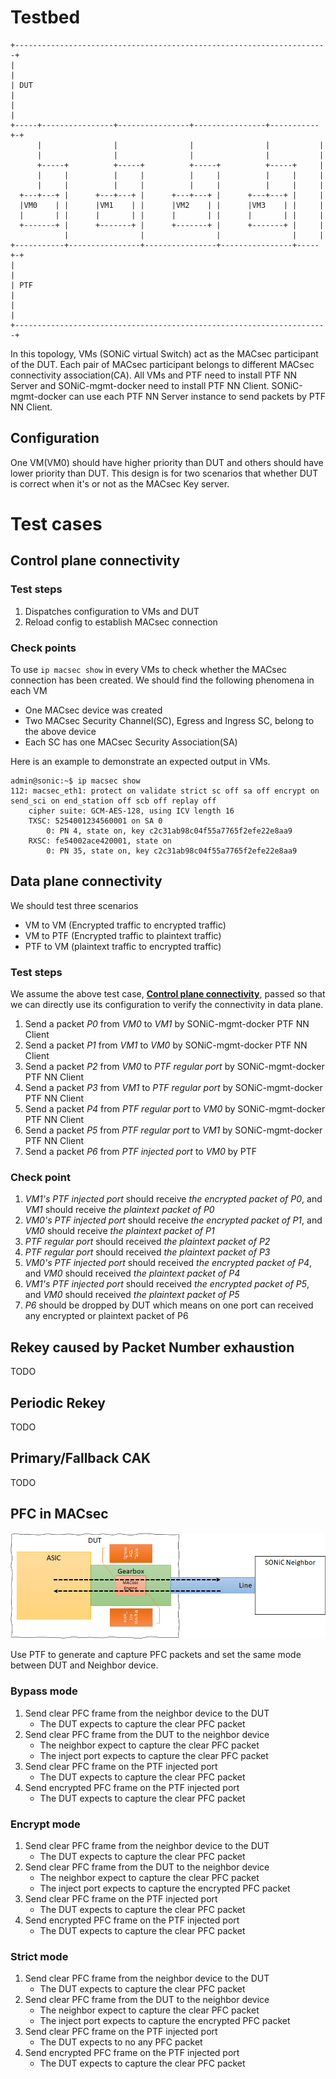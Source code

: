 # Testbed

```
+----------------------------------------------------------------------+
|                                                                      |
| DUT                                                                  |
|                                                                      |
+-----+----------------+----------------+----------------+-----------+-+
      |                |                |                |           |
      |                |                |                |           |
      +-----+          +-----+          +-----+          +-----+     |
      |     |          |     |          |     |          |     |     |
      |     |          |     |          |     |          |     |     |
  +---+---+ |      +---+---+ |      +---+---+ |      +---+---+ |     |
  |VM0    | |      |VM1    | |      |VM2    | |      |VM3    | |     |
  |       | |      |       | |      |       | |      |       | |     |
  +-------+ |      +-------+ |      +-------+ |      +-------+ |     |
            |                |                |                |     |
+-----------+----------------+----------------+----------------+-----+-+
|                                                                      |
| PTF                                                                  |
|                                                                      |
+----------------------------------------------------------------------+

```

In this topology, VMs (SONiC virtual Switch) act as the MACsec participant of the DUT. Each pair of MACsec participant belongs to different MACsec connectivity association(CA).
All VMs and PTF need to install PTF NN Server and SONiC-mgmt-docker need to install PTF NN Client. SONiC-mgmt-docker can use each PTF NN Server instance to send packets by PTF NN Client.

## Configuration

One VM(VM0) should have higher priority than DUT and others should have lower priority than DUT. This design is for two scenarios that whether DUT is correct when it's or not as the MACsec Key server.

# Test cases

## Control plane connectivity

### Test steps

1. Dispatches configuration to VMs and DUT
2. Reload config to establish MACsec connection

### Check points

To use `ip macsec show` in every VMs to check whether the MACsec connection has been created. We should find the following phenomena in each VM
- One MACsec device was created
- Two MACsec Security Channel(SC), Egress and Ingress SC, belong to the above device
- Each SC has one MACsec Security Association(SA)

Here is an example to demonstrate an expected output in VMs.

```
admin@sonic:~$ ip macsec show
112: macsec_eth1: protect on validate strict sc off sa off encrypt on send_sci on end_station off scb off replay off
    cipher suite: GCM-AES-128, using ICV length 16
    TXSC: 5254001234560001 on SA 0
        0: PN 4, state on, key c2c31ab98c04f55a7765f2efe22e8aa9
    RXSC: fe54002ace420001, state on
        0: PN 35, state on, key c2c31ab98c04f55a7765f2efe22e8aa9
```

## Data plane connectivity

We should test three scenarios

- VM to VM (Encrypted traffic to encrypted traffic)
- VM to PTF (Encrypted traffic to plaintext traffic)
- PTF to VM (plaintext traffic to encrypted traffic)

### Test steps

We assume the above test case, **[Control plane connectivity](##Control-plane-connectivity)**, passed so that we can directly use its configuration to verify the connectivity in data plane. 

1. Send a packet *P0* from *VM0* to *VM1* by SONiC-mgmt-docker PTF NN Client
2. Send a packet *P1* from *VM1* to *VM0* by SONiC-mgmt-docker PTF NN Client
3. Send a packet *P2* from *VM0* to *PTF regular port* by SONiC-mgmt-docker PTF NN Client
4. Send a packet *P3* from *VM1* to *PTF regular port* by SONiC-mgmt-docker PTF NN Client
5. Send a packet *P4* from *PTF regular port* to *VM0* by SONiC-mgmt-docker PTF NN Client
6. Send a packet *P5* from *PTF regular port* to *VM1* by SONiC-mgmt-docker PTF NN Client
7. Send a packet *P6* from *PTF injected port* to *VM0* by PTF

### Check point

1. *VM1's PTF injected port* should receive *the encrypted packet of P0*, and *VM1* should receive *the plaintext packet of P0*
2. *VM0's PTF injected port* should receive *the encrypted packet of P1*, and *VM0* should receive *the plaintext packet of P1*
3. *PTF regular port* should received *the plaintext packet of P2*
4. *PTF regular port* should received *the plaintext packet of P3*
5. *VM0's PTF injected port* should received *the encrypted packet of P4*, and *VM0* should received *the plaintext packet of P4*
6. *VM1's PTF injected port* should received *the encrypted packet of P5*, and *VM0* should received *the plaintext packet of P5*
7. *P6* should be dropped by DUT which means on one port can received any encrypted or plaintext packet of P6

## Rekey caused by Packet Number exhaustion

TODO

<!--

### Test steps

1. Recompile the wpa_supplicant to reduce the rekey threshold. (Maybe we can enhance the wpa_supplicant to make this threshold can be configurable)
2. Dispatches configuration
3. Reload config to establish MACsec connection
4. Get the MACsec information by `ip macsec show`
5. Send several ping packets to trigger the rekey action
6. Get a new MACsec information by `ip macsec show`

### Check point

1. These ping packets should be any lost
2. The new MACsec information should have different MACsec SA to the first MACsec information

-->

## Periodic Rekey

TODO

## Primary/Fallback CAK

TODO

## PFC in MACsec

![MACsec_PFC_test](images/MACsec_PFC_test.png)  

Use PTF to generate and capture PFC packets and set the same mode between DUT and Neighbor device.

### Bypass mode

1. Send clear PFC frame from the neighbor device to the DUT
   - The DUT expects to capture the clear PFC packet
2. Send clear PFC frame from the DUT to the neighbor device
   - The neighbor expect to capture the clear PFC packet
   - The inject port expects to capture the clear PFC packet
3. Send clear PFC frame on the PTF injected port
   - The DUT expects to capture the clear PFC packet
4. Send encrypted PFC frame on the PTF injected port
   - The DUT expects to capture the clear PFC packet

### Encrypt mode

1. Send clear PFC frame from the neighbor device to the DUT
   - The DUT expects to capture the clear PFC packet
2. Send clear PFC frame from the DUT to the neighbor device
   - The neighbor expect to capture the clear PFC packet
   - The inject port expects to capture the encrypted PFC packet
3. Send clear PFC frame on the PTF injected port
   - The DUT expects to capture the clear PFC packet
4. Send encrypted PFC frame on the PTF injected port
   - The DUT expects to capture the clear PFC packet

### Strict mode

1. Send clear PFC frame from the neighbor device to the DUT
   - The DUT expects to capture the clear PFC packet
2. Send clear PFC frame from the DUT to the neighbor device
   - The neighbor expect to capture the clear PFC packet
   - The inject port expects to capture the encrypted PFC packet
3. Send clear PFC frame on the PTF injected port
   - The DUT expects to no any PFC packet
4. Send encrypted PFC frame on the PTF injected port
   - The DUT expects to capture the clear PFC packet

